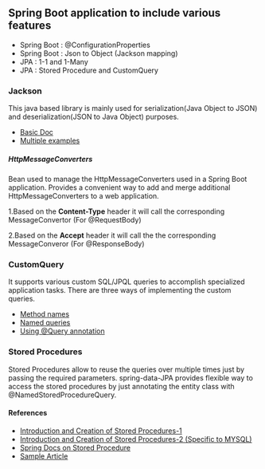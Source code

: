 ## Spring Boot application to include various features

* Spring Boot : @ConfigurationProperties
* Spring Boot : Json to Object (Jackson mapping)
* JPA : 1-1 and 1-Many
* JPA : Stored Procedure and CustomQuery

### Jackson

This java based library is mainly used for serialization(Java Object to JSON) and deserialization(JSON to Java Object) purposes.

* [Basic Doc](https://www.tutorialspoint.com/jackson/jackson_first_application.htm)
* [Multiple examples](http://tutorials.jenkov.com/java-json/jackson-objectmapper.html#read-object-from-json-reader)

##### HttpMessageConverters

Bean used to manage the HttpMessageConverters used in a Spring Boot application. Provides a convenient way to add and merge additional HttpMessageConverters to a web application.

1.Based on the **Content-Type** header it will call the corresponding MessageConvertor (For @RequestBody)

2.Based on the **Accept** header it will call the the corresponding MessageConveror (For @ResponseBody) 


### CustomQuery

It supports various custom SQL/JPQL queries to accomplish specialized application tasks. There are three ways of implementing the custom queries.
		
	
* [Method names](https://www.petrikainulainen.net/programming/spring-framework/spring-data-jpa-tutorial-creating-database-queries-from-method-names/)
* [Named queries](https://www.petrikainulainen.net/programming/spring-framework/spring-data-jpa-tutorial-creating-database-queries-with-named-queries/)
* [Using @Query annotation](https://www.petrikainulainen.net/programming/spring-framework/spring-data-jpa-tutorial-creating-database-queries-with-the-query-annotation/)
	
	
### Stored Procedures

Stored Procedures allow to reuse the queries over multiple times just by passing the required parameters. spring-data-JPA provides flexible way to access the stored procedures by just annotating the entity class with @NamedStoredProcedureQuery.

#### References

* [Introduction and Creation of Stored Procedures-1](https://www.mssqltips.com/sqlservertutorial/160/sql-server-stored-procedure-tutorial/)
* [Introduction and Creation of Stored Procedures-2 (Specific to MYSQL)](http://www.mysqltutorial.org/getting-started-with-mysql-stored-procedures.aspx)
* [Spring Docs on Stored Procedure](https://docs.spring.io/spring-data/jpa/docs/current/reference/html/#jpa.stored-procedures) 
* [Sample Article](https://dzone.com/articles/calling-stored-procedures-from-spring-data-jpa)